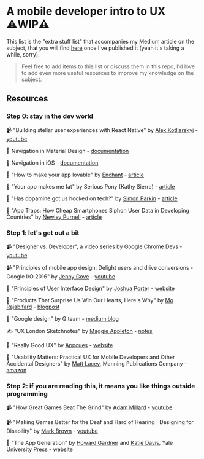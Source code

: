 # A mobile developer intro to UX ⚠️WIP️️⚠️

This list is the "extra stuff list" that accompanies my Medium article on the subject, that you will find [here](TBP) once I've published it (yeah it's taking a while, sorry).

> Feel free to add items to this list or discuss them in this repo, I'd love to add even more useful resources to improve my knowledge on the subject.

## Resources

### Step 0: stay in the dev world

📹 "Building stellar user experiences with React Native" by [Alex Kotliarskyi](https://twitter.com/alex_frantic) - [youtube](https://www.youtube.com/watch?v=fjS5ssBn3fA)

📑 Navigation in Material Design - [documentation](https://material.io/design/navigation/understanding-navigation.html)

📑 Navigation in iOS - [documentation](https://developer.apple.com/ios/human-interface-guidelines/app-architecture/navigation/)

📝 "How to make your app lovable" by [Enchant](https://www.enchant.com/) - [article](https://www.enchant.com/blog/app-clarity)

📝 "Your app makes me fat" by Serious Pony (Kathy Sierra) - [article](http://seriouspony.com/blog/2013/7/24/your-app-makes-me-fat)

📝 "Has dopamine got us hooked on tech?" by [Simon Parkin](https://twitter.com/SimonParkin) - [article](https://www.theguardian.com/technology/2018/mar/04/has-dopamine-got-us-hooked-on-tech-facebook-apps-addiction)

📝 "App Traps: How Cheap Smartphones Siphon User Data in Developing Countries" by [Newley Purnell](https://twitter.com/newley) - [article](https://www.wsj.com/articles/app-traps-how-cheap-smartphones-help-themselves-to-user-data-1530788404)

### Step 1: let's get out a bit

📹 "Designer vs. Developer", a video series by Google Chrome Devs - [youtube](https://www.youtube.com/playlist?list=PLNYkxOF6rcIC60856GnLEV5GQXMxc9ByJ)

📹 "Principles of mobile app design: Delight users and drive conversions - Google I/O 2016" by [Jenny Gove](https://twitter.com/jennylg) - [youtube](https://www.youtube.com/watch?v=u7iUoxqKaKU&t=1221s)

📝 "Principles of User Interface Design" by [Joshua Porter](https://twitter.com/bokardo) - [website](http://bokardo.com/principles-of-user-interface-design/)

📝 "Products That Surprise Us Win Our Hearts, Here's Why" by [Mo Rajabifard](https://twitter.com/morajabi) - [blogpost](https://morajabi.im/blog/products-that-surprise-win-hearts)

📑 "Google design" by G team - [medium blog](https://medium.com/google-design)

✍️ "UX London Sketchnotes" by [Maggie Appleton](https://twitter.com/Mappletons) - [notes](http://maggieappleton.com/project/uxlondon-sketchnotes)

📑 "Really Good UX" by [Appcues](https://twitter.com/appcues) - [website](https://www.reallygoodux.io/)

📗 "Usability Matters: Practical UX for Mobile Developers and Other Accidental Designers" by [Matt Lacey](https://github.com/mrlacey), Manning Publications Company - [amazon](https://www.amazon.com/Usability-Matters-Practical-Developers-Accidental/dp/1617293938)

### Step 2: if you are reading this, it means you like things outside programming

📹 "How Great Games Beat The Grind" by [Adam Millard](https://www.youtube.com/user/Thefearalcarrot) - [youtube](https://www.youtube.com/watch?v=4NGe4dzlukc)

📹 "Making Games Better for the Deaf and Hard of Hearing | Designing for Disability" by [Mark Brown](https://www.youtube.com/channel/UCqJ-Xo29CKyLTjn6z2XwYAw) - [youtube](https://www.youtube.com/watch?v=nP1qLrXaDvE)

📗 "The App Generation" by [Howard Gardner](https://twitter.com/DrHowardGardner) and [Katie Davis](https://twitter.com/katiebda), Yale University Press - [website](https://yalebooks.yale.edu/book/9780300209341/app-generation)
